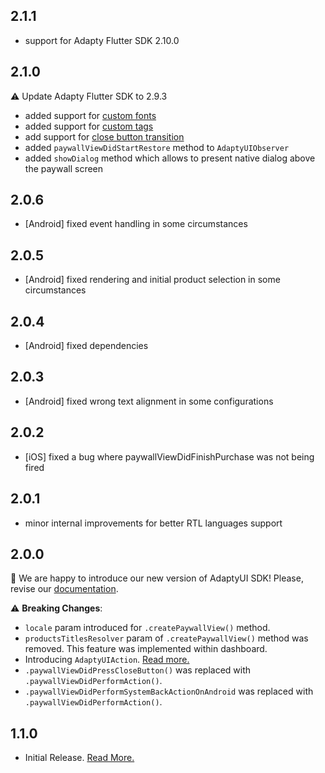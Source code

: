 ## 2.1.1
- support for Adapty Flutter SDK 2.10.0
  
## 2.1.0
⚠️ Update Adapty Flutter SDK to 2.9.3

- added support for [custom fonts](https://docs.adapty.io/docs/using-custom-fonts-in-paywall-builder)
- added support for [custom tags](https://docs.adapty.io/docs/custom-tags-in-paywall-builder)
- add support for [close button transition](https://docs.adapty.io/docs/paywall-layout-and-products#close-button-its-style-placement-and-fade-in-animation)
- added `paywallViewDidStartRestore` method to `AdaptyUIObserver`
- added `showDialog` method which allows to present native dialog above the paywall screen

## 2.0.6

- [Android] fixed event handling in some circumstances

## 2.0.5

- [Android] fixed rendering and initial product selection in some circumstances

## 2.0.4

- [Android] fixed dependencies

## 2.0.3

- [Android] fixed wrong text alignment in some configurations

## 2.0.2

- [iOS] fixed a bug where paywallViewDidFinishPurchase was not being fired

## 2.0.1

- minor internal improvements for better RTL languages support

## 2.0.0

🎉 We are happy to introduce our new version of AdaptyUI SDK! Please, revise our [documentation](https://docs.adapty.io/docs/paywall-builder-installation-flutter).

⚠️ **Breaking Changes**:

- `locale` param introduced for `.createPaywallView()` method.
- `productsTitlesResolver` param of `.createPaywallView()` method was removed. This feature was implemented within dashboard.
- Introducing `AdaptyUIAction`. [Read more.](https://docs.adapty.io/docs/paywall-builder-events-flutter#actions)
- `.paywallViewDidPressCloseButton()` was replaced with `.paywallViewDidPerformAction()`.
- `.paywallViewDidPerformSystemBackActionOnAndroid` was replaced with `.paywallViewDidPerformAction()`.

## 1.1.0

- Initial Release. [Read More.](https://docs.adapty.io/docs/paywall-builder-getting-started)
